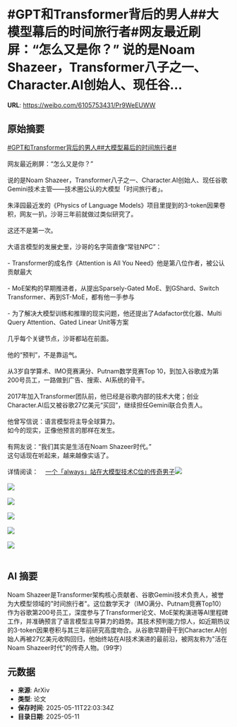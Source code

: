 # #GPT和Transformer背后的男人##大模型幕后的时间旅行者#网友最近刷屏：“怎么又是你？” 说的是Noam Shazeer，Transformer八子之一、Character.AI创始人、现任谷...

**URL**: https://weibo.com/6105753431/Pr9WeEUWW

## 原始摘要

<a href="https://m.weibo.cn/search?containerid=231522type%3D1%26t%3D10%26q%3D%23GPT%E5%92%8CTransformer%E8%83%8C%E5%90%8E%E7%9A%84%E7%94%B7%E4%BA%BA%23&amp;extparam=%23GPT%E5%92%8CTransformer%E8%83%8C%E5%90%8E%E7%9A%84%E7%94%B7%E4%BA%BA%23" data-hide=""><span class="surl-text">#GPT和Transformer背后的男人#</span></a><a href="https://m.weibo.cn/search?containerid=231522type%3D1%26t%3D10%26q%3D%23%E5%A4%A7%E6%A8%A1%E5%9E%8B%E5%B9%95%E5%90%8E%E7%9A%84%E6%97%B6%E9%97%B4%E6%97%85%E8%A1%8C%E8%80%85%23&amp;extparam=%23%E5%A4%A7%E6%A8%A1%E5%9E%8B%E5%B9%95%E5%90%8E%E7%9A%84%E6%97%B6%E9%97%B4%E6%97%85%E8%A1%8C%E8%80%85%23" data-hide=""><span class="surl-text">#大模型幕后的时间旅行者#</span></a><br><br>网友最近刷屏：“怎么又是你？”  <br><br>说的是Noam Shazeer，Transformer八子之一、Character.AI创始人、现任谷歌Gemini技术主管——技术圈公认的大模型「时间旅行者」。<br><br>朱泽园最近发的《Physics of Language Models》项目里提到的3-token因果卷积，网友一扒，沙哥三年前就做过类似研究了。<br><br>这还不是第一次。<br><br>大语言模型的发展史里，沙哥的名字简直像“常驻NPC”：<br><br>- Transformer的成名作《Attention is All You Need》他是第八位作者，被公认贡献最大<br>    <br>- MoE架构的早期推进者，从提出Sparsely-Gated MoE、到GShard、Switch Transformer、再到ST-MoE，都有他一手参与<br>    <br>- 为了解决大模型训练和推理的现实问题，他还提出了Adafactor优化器、Multi Query Attention、Gated Linear Unit等方案<br>    <br>几乎每个关键节点，沙哥都站在前面。<br><br>他的“预判”，不是靠运气。  <br><br>从3岁自学算术、IMO竞赛满分、Putnam数学竞赛Top 10，到加入谷歌成为第200号员工，一路做到广告、搜索、AI系统的骨干。<br><br>2017年加入Transformer团队前，他已经是谷歌内部的技术大佬；创业Character.AI后又被谷歌27亿美元“买回”，继续担任Gemini联合负责人。<br><br>他曾写信说：语言模型将主导全球算力。  <br>如今的现实，正像他预言的那样在发生。<br><br>有网友说：“我们其实是生活在Noam Shazeer时代。”  <br>这句话现在听起来，越来越像实话了。<br><br>详情阅读：<a href="https://weibo.cn/sinaurl?u=https%3A%2F%2Fmp.weixin.qq.com%2Fs%2FUSqd0EDbJtbU87hV7jdV5Q" data-hide=""><span class="url-icon"><img style="width: 1rem;height: 1rem" src="https://h5.sinaimg.cn/upload/2015/09/25/3/timeline_card_small_web_default.png" referrerpolicy="no-referrer"></span><span class="surl-text">一个「always」站在大模型技术C位的传奇男子</span></a><img style="" src="https://tvax1.sinaimg.cn/large/006Fd7o3gy1i1aa735orij30v00zknmy.jpg" referrerpolicy="no-referrer"><br><br><img style="" src="https://tvax2.sinaimg.cn/large/006Fd7o3gy1i1aa74lik2j30zk0qttov.jpg" referrerpolicy="no-referrer"><br><br><img style="" src="https://tvax4.sinaimg.cn/large/006Fd7o3gy1i1aa6y0d4ej30wo0di477.jpg" referrerpolicy="no-referrer"><br><br><img style="" src="https://tvax1.sinaimg.cn/large/006Fd7o3gy1i1aa78sz3ej30u10idjux.jpg" referrerpolicy="no-referrer"><br><br><img style="" src="https://tvax1.sinaimg.cn/large/006Fd7o3gy1i1aa7olbazj30to0n6qfx.jpg" referrerpolicy="no-referrer"><br><br><img style="" src="https://tvax3.sinaimg.cn/large/006Fd7o3gy1i1aa81x38fj30un0dlad1.jpg" referrerpolicy="no-referrer"><br><br>

## AI 摘要

Noam Shazeer是Transformer架构核心贡献者、谷歌Gemini技术负责人，被誉为大模型领域的"时间旅行者"。这位数学天才（IMO满分、Putnam竞赛Top10）作为谷歌第200号员工，深度参与了Transformer论文、MoE架构演进等AI里程碑工作，并准确预言了语言模型主导算力的趋势。其技术预判能力惊人，如近期热议的3-token因果卷积与其三年前研究高度吻合。从谷歌早期骨干到Character.AI创始人再被27亿美元收购回归，他始终站在AI技术演进的最前沿，被网友称为"活在Noam Shazeer时代"的传奇人物。（99字）

## 元数据

- **来源**: ArXiv
- **类型**: 论文
- **保存时间**: 2025-05-11T22:03:34Z
- **目录日期**: 2025-05-11
